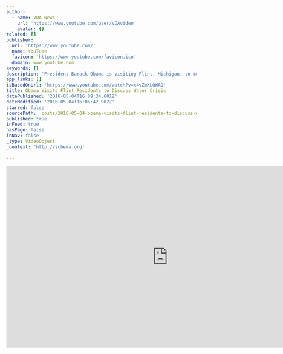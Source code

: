 ```yaml
---
author:
  - name: VOA News
    url: 'https://www.youtube.com/user/VOAvideo'
    avatar: {}
related: []
publisher:
  url: 'https://www.youtube.com/'
  name: YouTube
  favicon: 'https://www.youtube.com/favicon.ico'
  domain: www.youtube.com
keywords: []
description: 'President Barack Obama is visiting Flint, Michigan, to meet with citizens whose water supply has been tainted and see first-hand how federal aid is being used to relieve the crisis. He is scheduled to meet with officials in charge of the food bank that has been crucial in response to the water crisis and address about 1,000 people at a predominantly African-American local high school.'
app_links: []
isBasedOnUrl: 'https://www.youtube.com/watch?v=x4vZmXLQWAQ'
title: Obama Visits Flint Residents to Discuss Water Crisis
datePublished: '2016-05-04T16:09:34.601Z'
dateModified: '2016-05-04T16:06:42.902Z'
starred: false
sourcePath: _posts/2016-05-04-obama-visits-flint-residents-to-discuss-water-crisis.md
published: true
inFeed: true
hasPage: false
inNav: false
_type: VideoObject
_context: 'http://schema.org'

---
```

<iframe src="https://cdn.embedly.com/widgets/media.html?src=https%3A%2F%2Fwww.youtube.com%2Fembed%2Fx4vZmXLQWAQ%3Ffeature%3Doembed&amp;url=https%3A%2F%2Fwww.youtube.com%2Fwatch%3Fv%3Dx4vZmXLQWAQ&amp;image=https%3A%2F%2Fi.ytimg.com%2Fvi%2Fx4vZmXLQWAQ%2Fhqdefault.jpg&amp;key=b7d04c9b404c499eba89ee7072e1c4f7&amp;type=text%2Fhtml&amp;schema=youtube" width="854" height="480" scrolling="no" frameborder="0" allowfullscreen="" style=""></iframe>